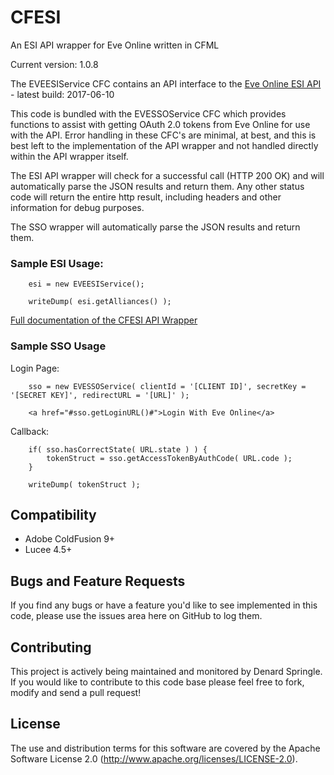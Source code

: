 # CFESI
An ESI API wrapper for Eve Online written in CFML

Current version: 1.0.8

The EVEESIService CFC contains an API interface to the [Eve Online ESI API](https://esi.tech.ccp.is/latest/) - latest build: 2017-06-10

This code is bundled with the EVESSOService CFC which provides functions to assist with getting OAuth 2.0 tokens from Eve Online for use with the API. Error handling in these CFC's are minimal, at best, and this is best left to the implementation of the API wrapper and not handled directly within the API wrapper itself.

The ESI API wrapper will check for a successful call (HTTP 200 OK) and will automatically parse the JSON results and return them. Any other status code will return the entire http result, including headers and other information for debug purposes.

The SSO wrapper will automatically parse the JSON results and return them. 


### Sample ESI Usage:

```
	esi = new EVEESIService();
  
	writeDump( esi.getAlliances() );
```

[Full documentation of the CFESI API Wrapper](https://github.com/ddspringle/CFESI/wiki/API-Wrapper-Documentation)

### Sample SSO Usage

Login Page:

```
	sso = new EVESSOService( clientId = '[CLIENT ID]', secretKey = '[SECRET KEY]', redirectURL = '[URL]' );

	<a href="#sso.getLoginURL()#">Login With Eve Online</a>
```

Callback:

```
	if( sso.hasCorrectState( URL.state ) ) {
		tokenStruct = sso.getAccessTokenByAuthCode( URL.code );
	}

	writeDump( tokenStruct );
```


## Compatibility

* Adobe ColdFusion 9+
* Lucee 4.5+


## Bugs and Feature Requests

If you find any bugs or have a feature you'd like to see implemented in this code, please use the issues area here on GitHub to log them.

## Contributing

This project is actively being maintained and monitored by Denard Springle. If you would like to contribute to this code base please feel free to fork, modify and send a pull request!

## License

The use and distribution terms for this software are covered by the Apache Software License 2.0 (http://www.apache.org/licenses/LICENSE-2.0).
